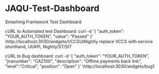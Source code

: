 # JAQU-Test-Dashboard
Smashing Framework Test Dashboard

cURL to Automated test Dashboard:
curl -d '{ "auth_token": "YOUR_AUTH_TOKEN", "value": "Passed" }' \http://localhost:3030/widgets/VCCSUINightly
replace VCCS with service shorthand, UI/API, Nightly/ST/SIT


cURL to Bug dashboard:
curl -d '{ "auth_token": "YOUR_AUTH_TOKEN", "jiranumber": "CAZ100", "description": "Offline payments back link", "level":"Critical", "position": "Open" }' \http://localhost:3030/widgets/bug1


